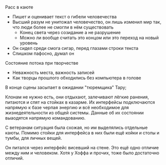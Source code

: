 Расс в каюте

- Пишет и оценивает текст о гибели человечества
- Высший разум не унитожал человечество, он лишь изменил мир так, что люди
  более не смогли в нём существовать
  - Конец света через созидание а не разрушение
  - Можно ли вообще считать это концом или это переход на новый уровень
- Он сидел среди смога сигар, перед глазами строки текста
- Слишком пафосно, думал он

Состояние потока при творчестве

- Неважность места, важность записей
- Как творцы прошлого обходились без компьютера в голове

В конце сцены засыпает в ожидании "тюремщика" Тару;

Клонам не нужно есть, они отдыхают, залечивают лёгкие ранения, питаются и спят
на стойках в казарме. Их интерфейсы подключаются напрямую к базе черпая энергию
и всё необходимое для жизнедеятельности из общей системы. Данные об их состоянии
выаодятся напрямую командованию.

С ветеранам ситуация была схожая, но им выделялись отдельные каюты.
Помимо стойки для интерфейса в них были ещё койки и столы и тумбы, для личных
вещей. 

Он питался через интерфейс висевший на стене.
Это ещё одно отличие между ним и человеком.
Хотя у Хоффа и прочих, тоже было достаточно отличий.
